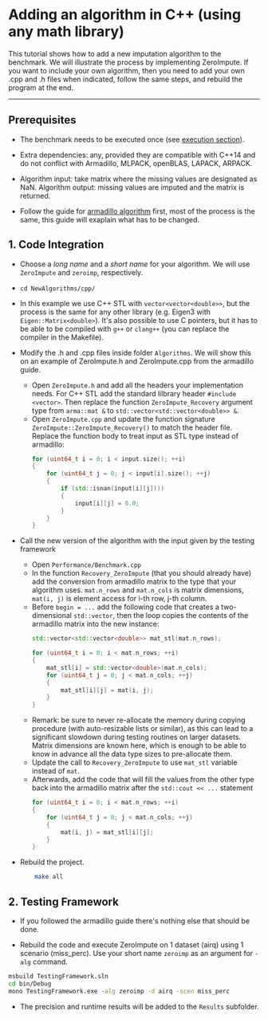 # Adding an algorithm in C++ (using any math library)

This tutorial shows how to add a new imputation algorithm to the benchmark. We will illustrate the process by implementing ZeroImpute. If you want to include your own algorithm, then you need to add your own .cpp and .h files when indicated, follow the same steps, and rebuild the program at the end.

___


## Prerequisites

- The benchmark needs to be executed once (see [execution section](https://github.com/eXascaleInfolab/bench-vldb20)). 
- Extra dependencies: any, provided they are compatible with C++14 and do not conflict with Armadillo, MLPACK, openBLAS, LAPACK, ARPACK.
- Algorithm input: take matrix where the missing values are designated as NaN. Algorithm output: missing values are imputed and the matrix is returned.

- Follow the guide for [armadillo algorithm](https://github.com/eXascaleInfolab/bench-vldb20/tree/master/NewAlgorithms/cpp) first, most of the process is the same, this guide will exaplain what has to be changed.

## 1. Code Integration 

- Choose a *long name* and a *short name* for your algorithm. We will use `ZeroImpute` and `zeroimp`, respectively.

- `cd NewAlgorithms/cpp/`

- In this example we use C++ STL with `vector<vector<double>>`, but the process is the same for any other library (e.g. Eigen3 with `Eigen::Matrix<double>`). It's also possible to use C pointers, but it has to be able to be compiled with `g++` or `clang++` (you can replace the compiler in the Makefile).

- Modify the .h and .cpp files inside folder `Algorithms`. We will show this on an example of ZeroImpute.h and ZeroImpute.cpp from the armadillo guide.
    - Open `ZeroImpute.h` and add all the headers your implementation needs. For C++ STL add the standard lilbrary header `#include <vector>`. Then replace the function `ZeroImpute_Recovery` argument type from `arma::mat &` to `std::vector<std::vector<double>> &`.
    - Open `ZeroImpute.cpp` and update the function signature `ZeroImpute::ZeroImpute_Recovery()` to match the header file. Replace the function body to treat input as STL type instead of armadillo:
        ```C++
        for (uint64_t i = 0; i < input.size(); ++i)
        {
            for (uint64_t j = 0; j < input[i].size(); ++j)
            {
                if (std::isnan(input[i][j])))
                {
                    input[i][j] = 0.0;
                }
            }
        }
        ```

- Call the new version of the algorithm with the input given by the testing framework
    - Open `Performance/Benchmark.cpp`
    - In the function `Recovery_ZeroImpute` (that you should already have) add the conversion from armadillo matrix to the type that your algorithm uses. `mat.n_rows` and `mat.n_cols` is matrix dimensions, `mat(i, j)` is element access for i-th row, j-th column.
    - Before `begin = ...` add the following code that creates a two-dimensional `std::vector`, then the loop copies the contents of the armadillo matrix into the new instance:
        ```C++
        std::vector<std::vector<double>> mat_stl(mat.n_rows);
        
        for (uint64_t i = 0; i < mat.n_rows; ++i)
        {
            mat_stl[i] = std::vector<double>(mat.n_cols);
            for (uint64_t j = 0; j < mat.n_cols; ++j)
            {
                mat_stl[i][j] = mat(i, j);
            }
        }
    - Remark: be sure to never re-allocate the memory during copying procedure (with auto-resizable lists or similar), as this can lead to a significant slowdown during testing routines on larger datasets. Matrix dimensions are known here, which is enough to be able to know in advance all the data type sizes to pre-allocate them.
    - Update the call to `Recovery_ZeroImpute` to use `mat_stl` variable instead of `mat`.
    - Afterwards, add the code that will fill the values from the other type back into the armadillo matrix after the `std::cout << ...` statement
        ```C++
        for (uint64_t i = 0; i < mat.n_rows; ++i)
        {
            for (uint64_t j = 0; j < mat.n_cols; ++j)
            {
                mat(i, j) = mat_stl[i][j];
            }
        }
        ```

- Rebuild the project.
    ```bash
        make all
    ```

## 2. Testing Framework

- If you followed the armadillo guide there's nothing else that should be done.

- Rebuild the code and execute ZeroImpute on 1 dataset (airq) using 1 scenario (miss_perc). Use your short name `zeroimp` as an argument for `-alg` command.

```bash
msbuild TestingFramework.sln
cd bin/Debug
mono TestingFramework.exe -alg zeroimp -d airq -scen miss_perc
```

- The precision and runtime results will be added to the `Results` subfolder.
